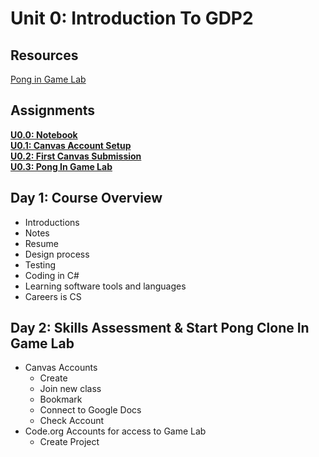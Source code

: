 # Unit 0: Introduction To GDP2

## Resources

[Pong in Game Lab](https://studio.code.org/projects/gamelab/i5ayCSwFe3tINYE-P-peHO0AmZhI3NMWaAsepsRM6SI)

## Assignments

**[U0.0: Notebook]()**  
**[U0.1: Canvas Account Setup]()**  
**[U0.2: First Canvas Submission]()**  
**[U0.3: Pong In Game Lab]()**  

## Day 1: Course Overview

* Introductions
* Notes
* Resume
* Design process
* Testing
* Coding in C#
* Learning software tools and languages
* Careers is CS

## Day 2: Skills Assessment & Start Pong Clone In Game Lab

* Canvas Accounts
  - Create
  - Join new class
  - Bookmark
  - Connect to Google Docs
  - Check Account
* Code.org Accounts for access to Game Lab
  - Create Project
